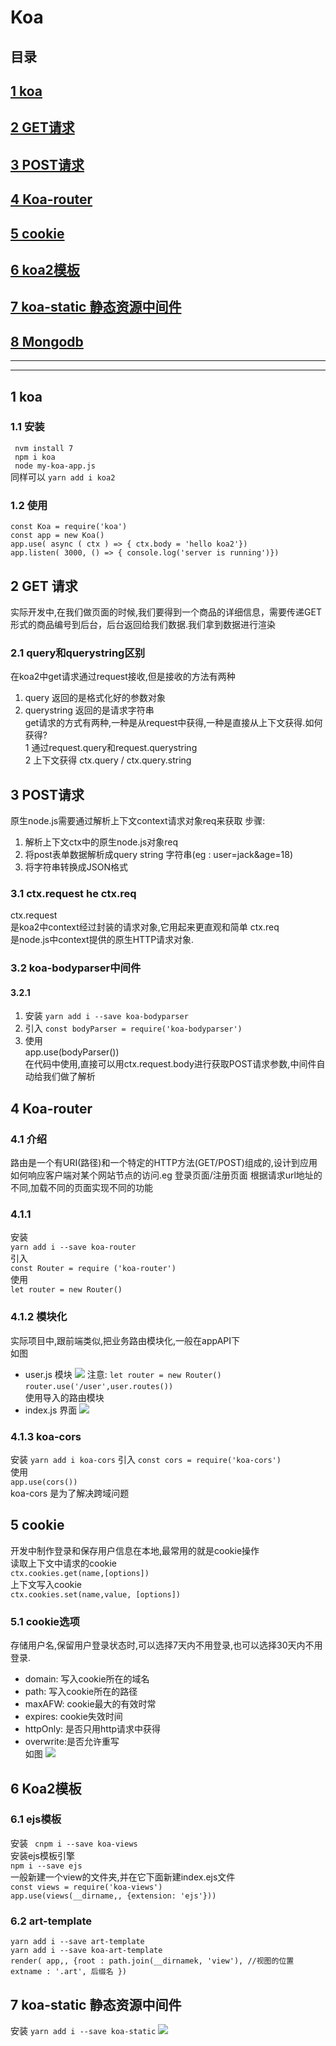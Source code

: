 # Koa
## 目录  
## [1 koa](#1-koa)
## [2 GET请求](#2-get-请求)
## [3 POST请求](#3-post请求)
## [4 Koa-router](#4-koa-router)
## [5 cookie](#5-cookie)
## [6 koa2模板](#6-koa2模板)
## [7 koa-static 静态资源中间件](#7-koa-static-静态资源中间件)
## [8 Mongodb](https://github.com/FanYaoFan/Koa/tree/master/Mongodb)  

***
___
## 1 koa
### 1.1 安装  
` nvm install 7`  
` npm i koa`  
` node my-koa-app.js`   
同样可以 `yarn add i koa2` 
### 1.2 使用  
`const Koa = require('koa')`  
`const app = new Koa()`   
`app.use( async ( ctx ) => { ctx.body = 'hello koa2'})`  
 `app.listen( 3000, () => { console.log('server is running')})`  
## 2 GET 请求  
实际开发中,在我们做页面的时候,我们要得到一个商品的详细信息，需要传递GET形式的商品编号到后台，后台返回给我们数据.我们拿到数据进行渲染
### 2.1 query和querystring区别  
在koa2中get请求通过request接收,但是接收的方法有两种 
1. query 
返回的是格式化好的参数对象
2. querystring
返回的是请求字符串  
get请求的方式有两种,一种是从request中获得,一种是直接从上下文获得.如何获得?  
1 通过request.query和request.querystring  
2 上下文获得 ctx.query / ctx.query.string 
## 3 POST请求 
原生node.js需要通过解析上下文context请求对象req来获取
步骤: 
1. 解析上下文ctx中的原生node.js对象req
2. 将post表单数据解析成query string 字符串(eg : user=jack&age=18)
3. 将字符串转换成JSON格式
###  3.1 ctx.request he ctx.req
ctx.request  
是koa2中context经过封装的请求对象,它用起来更直观和简单
ctx.req   
是node.js中context提供的原生HTTP请求对象. 
### 3.2 koa-bodyparser中间件
#### 3.2.1
1. 安装 
`yarn add i --save koa-bodyparser`
2. 引入
`const bodyParser = require('koa-bodyparser')`  
3. 使用  
app.use(bodyParser())  
在代码中使用,直接可以用ctx.request.body进行获取POST请求参数,中间件自动给我们做了解析
## 4 Koa-router  
### 4.1 介绍  
路由是一个有URI(路径)和一个特定的HTTP方法(GET/POST)组成的,设计到应用如何响应客户端对某个网站节点的访问.eg 登录页面/注册页面 根据请求url地址的不同,加载不同的页面实现不同的功能  
### 4.1.1
安装   
`yarn add i --save koa-router`  
引入   
`const Router = require ('koa-router')`    
使用   
`let router = new Router()`  
### 4.1.2 模块化  
实际项目中,跟前端类似,把业务路由模块化,一般在appAPI下  
如图 
* user.js 模块
<img src="https://github.com/FanYaoFan/Koa/blob/master/img/koa-routerModules1.png"></img>
注意:  `let router = new Router()`  
`router.use('/user',user.routes())`  
使用导入的路由模块
* index.js 界面
<img src="https://github.com/FanYaoFan/Koa/blob/master/img/koa-router-index.png"></img>
### 4.1.3 koa-cors 
安装 
`yarn add i koa-cors` 
引入
`const cors = require('koa-cors')`  
使用  
`app.use(cors())`   
koa-cors 是为了解决跨域问题  
## 5 cookie  
开发中制作登录和保存用户信息在本地,最常用的就是cookie操作  
读取上下文中请求的cookie  
`ctx.cookies.get(name,[options])`  
上下文写入cookie  
`ctx.cookies.set(name,value, [options])`  
### 5.1  cookie选项  
存储用户名,保留用户登录状态时,可以选择7天内不用登录,也可以选择30天内不用登录.   
* domain: 写入cookie所在的域名  
* path: 写入cookie所在的路径  
* maxAFW: cookie最大的有效时常  
* expires: cookie失效时间  
* httpOnly: 是否只用http请求中获得  
* overwrite:是否允许重写  
如图 
<img src="https://github.com/FanYaoFan/Koa/blob/master/img/cookie.png"></img>
## 6 Koa2模板  
### 6.1 ejs模板
安装 
` cnpm i --save koa-views`  
安装ejs模板引擎  
`npm i --save ejs`    
一般新建一个view的文件夹,并在它下面新建index.ejs文件  
`const views = require('koa-views')`  
`app.use(views(__dirname,, {extension: 'ejs'}))`  
### 6.2 art-template  
`yarn add i --save art-template`   
`yarn add i --save koa-art-template`  
`render( app,, {root : path.join(__dirnamek, 'view'), //视图的位置  `
`extname : '.art', 后缀名 })`  
## 7 koa-static 静态资源中间件  
安装 `yarn add i --save koa-static` 
<img src="https://github.com/FanYaoFan/Koa/blob/master/img/static.png"></img>
